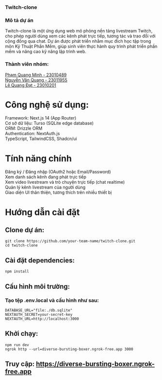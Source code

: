 ### Twitch-clone
### Mô tả dự án
Twitch-clone là một ứng dụng web mô phỏng nền tảng livestream Twitch, cho phép người dùng xem các kênh phát trực tiếp, tương tác và trao đổi với cộng đồng qua chat. Dự án được phát triển nhằm mục đích học tập trong môn Kỹ Thuật Phần Mềm, giúp sinh viên thực hành quy trình phát triển phần mềm và nâng cao kỹ năng lập trình web.

### Thành viên nhóm:
<a href="https://github.com/miin000"> Phạm Quang Minh - 23010489 </a>
</br>
<a href="https://github.com/JCakaQuang"> Nguyễn Văn Quang - 23011955 </a>
</br>
<a href="https://github.com/Lqdat28072005"> Lê Quang Đạt - 23010201 </a>
</br>

# Công nghệ sử dụng: 
Framework: Next.js 14 (App Router)
</br>
Cơ sở dữ liệu: Turso (SQLite edge database)
</br>
ORM: Drizzle ORM
</br>
Authentication: NextAuth.js
</br>
TypeScript, TailwindCSS, Shadcn/ui

# Tính năng chính
Đăng ký / Đăng nhập (OAuth2 hoặc Email/Password)
</br>
Xem danh sách kênh đang phát trực tiếp
</br>
Xem video livestream và trò chuyện trực tiếp (chat realtime)
</br>
Quản lý kênh livestream của người dùng
</br>
Giao diện UI thân thiện, tương thích trên nhiều thiết bị

# Hướng dẫn cài đặt
## Clone dự án:
```
git clone https://github.com/your-team-name/twitch-clone.git
cd twitch-clone
```

## Cài đặt dependencies:
```
npm install
```

## Cấu hình môi trường:
### Tạo tệp .env.local và cấu hình như sau:
```
DATABASE_URL="file:./db.sqlite"
NEXTAUTH_SECRET=your-secret-key
NEXTAUTH_URL=http://localhost:3000
```
## Khởi chạy:
```
npm run dev
ngrok http --url=diverse-bursting-boxer.ngrok-free.app 3000
```

## Truy cập: https://diverse-bursting-boxer.ngrok-free.app
